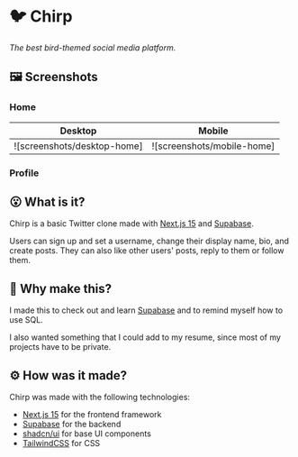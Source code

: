 # 🐦 Chirp

_The best bird-themed social media platform._

## 🖼️ Screenshots

### Home

| Desktop                     | Mobile                     |
| --------------------------- | -------------------------- |
| ![screenshots/desktop-home] | ![screenshots/mobile-home] |

### Profile

## 😮 What is it?

Chirp is a basic Twitter clone made with [Next.js 15](https://nextjs.org/) and [Supabase](https://supabase.com/).

Users can sign up and set a username, change their display name, bio, and create posts. They can also like other users' posts, reply to them or follow them.

## 🤔 Why make this?

I made this to check out and learn [Supabase](https://supabase.com/) and to remind myself how to use SQL.

I also wanted something that I could add to my resume, since most of my projects have to be private.

## ⚙️ How was it made?

Chirp was made with the following technologies:

- [Next.js 15](https://nextjs.org/) for the frontend framework
- [Supabase](https://supabase.com/) for the backend
- [shadcn/ui](https://ui.shadcn.com/) for base UI components
- [TailwindCSS](https://tailwindcss.com/) for CSS
